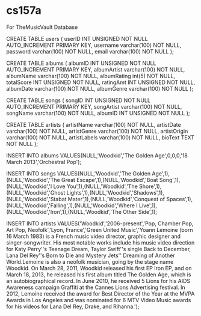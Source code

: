# cs157a

For TheMusicVault Database

CREATE TABLE users (
  userID INT UNSIGNED NOT NULL AUTO_INCREMENT PRIMARY KEY,
  username varchar(100) NOT NULL,
  password varchar(100) NOT NULL,
  email varchar(100) NOT NULL
);

CREATE TABLE albums (
  albumID INT UNSIGNED NOT NULL AUTO_INCREMENT PRIMARY KEY,
  albumArtist varchar(100) NOT NULL,
  albumName varchar(100) NOT NULL,
  albumRating int(5) NOT NULL,
  totalScore INT UNSIGNED NOT NULL,
  ratingAmt INT UNSIGNED NOT NULL,
  albumDate varchar(100) NOT NULL,
  albumGenre varchar(100) NOT NULL
);

CREATE TABLE songs (
  songID INT UNSIGNED NOT NULL AUTO_INCREMENT PRIMARY KEY,
  songArtist varchar(100) NOT NULL,
  songName varchar(100) NOT NULL,
  albumID INT UNSIGNED NOT NULL
);

CREATE TABLE artists (
  artistName varchar(100) NOT NULL,
  artistDate varchar(100) NOT NULL,
  artistGenre varchar(100) NOT NULL,
  artistOrigin varchar(100) NOT NULL,
  artistLabels varchar(100) NOT NULL,
  bioText TEXT NOT NULL
);



INSERT INTO albums VALUES(NULL,'Woodkid','The Golden Age',0,0,0,'18 March 2013','Orchestral Pop');

INSERT INTO songs VALUES(NULL,'Woodkid','The Golden Age',1),(NULL,'Woodkid','The Great Escape',1),(NULL,'Woodkid','Boat Song',1),(NULL,'Woodkid','I Love You',1),(NULL,'Woodkid','The Shore',1),(NULL,'Woodkid','Ghost Lights',1),(NULL,'Woodkid','Shadows',1),(NULL,'Woodkid','Stabat Mater',1),(NULL,'Woodkid','Conquest of Spaces',1),(NULL,'Woodkid','Falling',1),(NULL,'Woodkid','Where I Live',1),(NULL,'Woodkid','Iron',1),(NULL,'Woodkid','The Other Side',1);


INSERT INTO artists VALUES('Woodkid','2006-present','Pop, Chamber Pop, Art Pop, Neofolk','Lyon, France','Green United Music','Yoann Lemoine (born 16 March 1983) is a French music video director, graphic designer and singer-songwriter. His most notable works include his music video direction for Katy Perry''s Teenage Dream, Taylor Swift''s single Back to December, Lana Del Rey''s Born to Die and Mystery Jets'' Dreaming of Another World.Lemoine is also a neofolk musician, going by the stage name Woodkid. On March 28, 2011, Woodkid released his first EP Iron EP, and on March 18, 2013, he released his first album titled The Golden Age, which is an autobiographical record. In June 2010, he received 5 Lions for his AIDS Awareness campaign Graffiti at the Cannes Lions Advertising festival. In 2012, Lemoine received the award for Best Director of the Year at the MVPA Awards in Los Angeles and was nominated for 6 MTV Video Music awards for his videos for Lana Del Rey, Drake, and Rihanna.');

